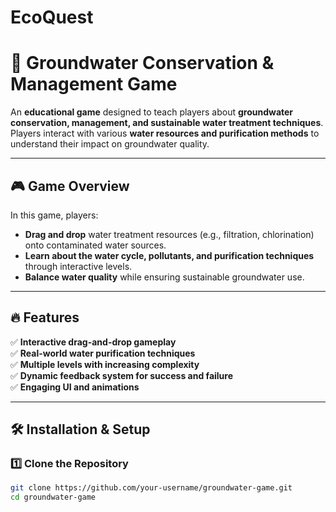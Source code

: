 # EcoQuest
# 🌊 Groundwater Conservation & Management Game

An **educational game** designed to teach players about **groundwater conservation, management, and sustainable water treatment techniques**. Players interact with various **water resources and purification methods** to understand their impact on groundwater quality.

---

## 🎮 Game Overview

In this game, players:
- **Drag and drop** water treatment resources (e.g., filtration, chlorination) onto contaminated water sources.
- **Learn about the water cycle, pollutants, and purification techniques** through interactive levels.
- **Balance water quality** while ensuring sustainable groundwater use.

---

## 🔥 Features

✅ **Interactive drag-and-drop gameplay**  
✅ **Real-world water purification techniques**  
✅ **Multiple levels with increasing complexity**  
✅ **Dynamic feedback system for success and failure**  
✅ **Engaging UI and animations**  

---

## 🛠️ Installation & Setup

### **1️⃣ Clone the Repository**
```bash
git clone https://github.com/your-username/groundwater-game.git
cd groundwater-game
